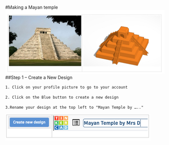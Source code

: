 #Making a Mayan temple
![Picture of mayan temple end product](./img/MayanTemple1.jpg)
##Step 1 – Create a New Design

	1. Click on your profile picture to go to your account 
	
	2. Click on the Blue button to create a new design
	
  	3.Rename your design at the top left to "Mayan Temple by ….." 
	
![Change name](./img/temple1.png)
